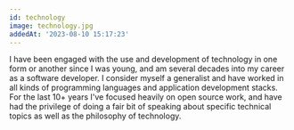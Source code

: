 ```yaml
---
id: technology
image: technology.jpg
addedAt: '2023-08-10 15:17:23'
---
```


I have been engaged with the use and development of technology in one form or another since I was
young, and am several decades into my career as a software developer. I consider myself
a generalist and have worked in all kinds of programming languages and application development
stacks. For the last 10+ years I've focused heavily on open source work, and have had the privilege
of doing a fair bit of speaking about specific technical topics as well as the philosophy of
technology.
